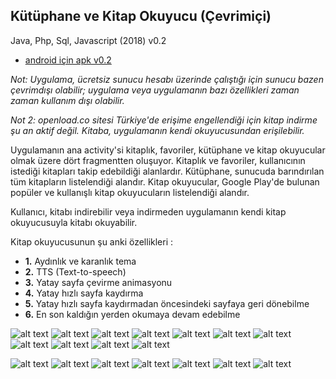 ## Kütüphane ve Kitap Okuyucu (Çevrimiçi)

Java, Php, Sql, Javascript (2018) v0.2

* [android için apk v0.2](http://bit.ly/2FjnIE5)

_Not: Uygulama, ücretsiz sunucu hesabı üzerinde çalıştığı için sunucu bazen çevrimdışı olabilir; uygulama veya uygulamanın bazı özellikleri zaman zaman kullanım dışı olabilir._

_Not 2: openload.co sitesi Türkiye'de erişime engellendiği için kitap indirme şu an aktif değil. Kitaba, uygulamanın kendi okuyucusundan erişilebilir._

Uygulamanın ana activity'si kitaplık, favoriler, kütüphane ve kitap okuyucular olmak üzere dört fragmentten oluşuyor.
Kitaplık ve favoriler, kullanıcının istediği kitapları takip edebildiği alanlardır.
Kütüphane, sunucuda barındırılan tüm kitapların listelendiği alandır.
Kitap okuyucular, Google Play'de bulunan popüler ve kullanışlı kitap okuyucuların listelendiği alandır.

Kullanıcı, kitabı indirebilir veya indirmeden uygulamanın kendi kitap okuyucusuyla kitabı okuyabilir.

Kitap okuyucusunun şu anki özellikleri :

* **1.** Aydınlık ve karanlık tema
* **2.** TTS (Text-to-speech)
* **3.** Yatay sayfa çevirme animasyonu
* **4.** Yatay hızlı sayfa kaydırma
* **5.** Yatay hızlı sayfa kaydırmadan öncesindeki sayfaya geri dönebilme
* **6.** En son kaldığın yerden okumaya devam edebilme

![alt text](https://1.bp.blogspot.com/-MeTx12zkkKk/Wpr4XtYwlQI/AAAAAAAAAII/Exwsr_k_EHAAtR95NYP36Y1vA7-OP4O6QCLcBGAs/s320/1.png)
![alt text](https://1.bp.blogspot.com/-Iw2HFO5qLFs/Wpr4rdx3q1I/AAAAAAAAAIk/vF_IR6j1ARkJ57qwgJEkypeaSwi7FQn2gCLcBGAs/s320/2.png)
![alt text](https://1.bp.blogspot.com/-LDJGUuneWvg/Wpr4w8_D2YI/AAAAAAAAAIw/nIstO-tsz1MIZ4WRVceCTQTCXEiM44NtQCLcBGAs/s320/3.png)
![alt text](https://4.bp.blogspot.com/-13fGqajRmNM/Wpr4qpA8vUI/AAAAAAAAAIg/ErarxIukeGYvBu3WA7kKpQRQvLdhlGq-QCLcBGAs/s320/4.png)
![alt text](https://1.bp.blogspot.com/-ok2sWCFZmX0/Wpr4xlzoVjI/AAAAAAAAAI0/LyoBrZwn4-sTcvneur9hGX2C1f7KCz3fgCLcBGAs/s320/5.png)
![alt text](https://1.bp.blogspot.com/-5CcUw2QIKl4/Wpr4uI4J-bI/AAAAAAAAAIo/r3asML2h6GMgvzqzdk3tysb4MA6AKujagCLcBGAs/s320/6.png)
![alt text](https://2.bp.blogspot.com/-ncBiQIuUW78/WpsEBONh_OI/AAAAAAAAAKE/rtSq2D77SoE-U6xPYDFN1iZ4rmZdGbqjQCLcBGAs/s320/19.png)
![alt text](https://4.bp.blogspot.com/-MlXilDboobk/Wpr9o8FKoTI/AAAAAAAAAJY/y8YSfLlcq_o67wORlCtUnUNwIla3ZL5lwCLcBGAs/s320/15.png)
![alt text](https://1.bp.blogspot.com/-DxmS575ZQJ0/Wpr415EzN1I/AAAAAAAAAI4/D0CbY6HlY3I76GqDkya45stw8YD2ftHUwCLcBGAs/s320/8.png)
![alt text](https://3.bp.blogspot.com/-kESi-6pH8kc/Wpr45p7hxmI/AAAAAAAAAJA/CanPRP-B6OEEc2WjM_zm2wlKZDIN_RwuACLcBGAs/s320/9.png)
![alt text](https://2.bp.blogspot.com/--1LM1z_NbZ8/Wpr4vov1QaI/AAAAAAAAAIs/bT1pdL7BlTowU7Mo6_9B_nHxOUqqpk7iQCLcBGAs/s320/7.png)

![alt text](https://2.bp.blogspot.com/-31onMvq3asw/Wpr4aWySkBI/AAAAAAAAAIQ/O_oKmghQ70oiZ5ZhFrp-M26e08n_2q30gCLcBGAs/s320/10.png)
![alt text](https://4.bp.blogspot.com/-LRVu4S1gDNY/Wpr4ZnahE-I/AAAAAAAAAIM/fsBMS9vZ8so8R7KYs333ifK4jB6HhR4iwCLcBGAs/s320/11.png)
![alt text](https://1.bp.blogspot.com/-yQf87n5Dr5U/WpsBWpTQ-9I/AAAAAAAAAJ4/JxixgWnQNawmeI7Ot9gz5mN74GDpHABiwCLcBGAs/s320/18.png)
![alt text](https://1.bp.blogspot.com/-5G5J_NUr-gQ/Wpr4eAGz6LI/AAAAAAAAAIY/e9GMct33P2Qqxs6y4yzHbcRgT90teUMxACLcBGAs/s320/13.png)
![alt text](https://3.bp.blogspot.com/-fohHZnsoeKA/Wpr-Who2AXI/AAAAAAAAAJg/v3DWMFZndAgF_JPTkUcNYKQ_h6T9vme7ACLcBGAs/s320/16.png)
![alt text](https://2.bp.blogspot.com/-gUMQvpLwWvY/WpsGxOcPCkI/AAAAAAAAAKU/hsQ-HvdFSDU2vP5gShYviBfmzmE5CkD_wCLcBGAs/s320/20.png)
![alt text](https://4.bp.blogspot.com/-3opCgbYgvy4/Wpr_k8V0F1I/AAAAAAAAAJs/dRbf4KPLL5ICjuIqBz-EULZWY8uTNMpOQCLcBGAs/s320/17.png)
